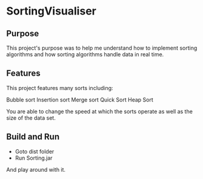 # SortingVisualiser

## Purpose
This project's purpose was to help me understand how to implement sorting algorithms and how sorting algorithms handle data in real time.

## Features
This project features many sorts including:

Bubble sort
Insertion sort
Merge sort
Quick Sort
Heap Sort

You are able to change the speed at which the sorts operate as well as the size of the data set.

## Build and Run

* Goto dist folder
* Run Sorting.jar

And play around with it.
